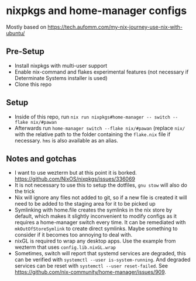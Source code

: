# nixpkgs and home-manager configs

Mostly based on https://tech.aufomm.com/my-nix-journey-use-nix-with-ubuntu/

## Pre-Setup

- Install nixpkgs with multi-user support
- Enable nix-command and flakes experimental features (not necessary if Determinate Systems installer is used)
- Clone this repo

## Setup

- Inside of this repo, run `nix run nixpkgs#home-manager -- switch --flake nix/#pawan`
- Afterwards run `home-manager switch --flake nix/#pawan` (replace `nix/` with the relative path to the folder containing the `flake.nix` file if necessary. `hms` is also available as an alias.

## Notes and gotchas

- I want to use wezterm but at this point it is borked. https://github.com/NixOS/nixpkgs/issues/336069
- It is not necessary to use this to setup the dotfiles, `gnu stow` will also do the trick
- Nix will ignore any files not added to git, so if a new file is created it will need to be added to the staging area for it to be picked up
- Symlinking with home.file creates the symlinks in the nix store by default, which makes it slightly inconvenient to modify configs as it requires a home-manager switch every time. It can be remediated with `mkOutOfStoreSymlink` to create direct symlinks. Maybe something to consider if it becomes too annoying to deal with.
- nixGL is required to wrap any desktop apps. Use the example from wezterm that uses `config.lib.nixGL.wrap`
- Sometimes, switch will report that systemd services are degraded, this can be verified with `systemctl --user is-system-running`. And degraded services can be reset with `systemctl --user reset-failed`. See https://github.com/nix-community/home-manager/issues/909.

